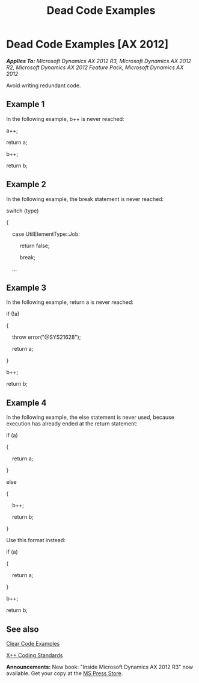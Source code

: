 ﻿---
title: Dead Code Examples
TOCTitle: Dead Code Examples
ms:assetid: ed302786-1e48-409f-ab09-32d21ecac58b
ms:mtpsurl: https://msdn.microsoft.com/en-us/library/Aa884501(v=AX.60)
ms:contentKeyID: 35253239
ms.date: 05/18/2015
mtps_version: v=AX.60
---

# Dead Code Examples [AX 2012]


_**Applies To:** Microsoft Dynamics AX 2012 R3, Microsoft Dynamics AX 2012 R2, Microsoft Dynamics AX 2012 Feature Pack, Microsoft Dynamics AX 2012_

Avoid writing redundant code.

## Example 1

In the following example, b++ is never reached:

a++;

return a;

b++;

return b;

## Example 2

In the following example, the break statement is never reached:

switch (type)

{

    case UtilElementType::Job:

         return false;

         break;

    ...    

## Example 3

In the following example, return a is never reached:

if (\!a)

{

    throw error("@SYS21628");

    return a;

}

b++;

return b;

## Example 4

In the following example, the else statement is never used, because execution has already ended at the return statement:

if (a)

{

    return a;

}

else

{

    b++;

    return b;

}

Use this format instead:

if (a)

{

    return a;

}

b++;

return b;

## See also

[Clear Code Examples](clear-code-examples.md)

[X++ Coding Standards](x-coding-standards.md)

  
**Announcements:** New book: "Inside Microsoft Dynamics AX 2012 R3" now available. Get your copy at the [MS Press Store](https://www.microsoftpressstore.com/store/inside-microsoft-dynamics-ax-2012-r3-9780735685109).

